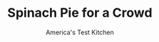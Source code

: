 ---
layout: ../../layouts/MarkdownPostLayout.astro
title: Spinach Pie for a Crowd
author: America's Test Kitchen
pubDate: 2023-03-15
description: "We wanted to find a quick route to this creamy, buttery, savory party favorite."
image_url: https://res.cloudinary.com/hksqkdlah/image/upload/ar_1:1,c_fill,dpr_2.0,f_auto,fl_lossy.progressive.strip_profile,g_faces:auto,q_auto:low,w_344/34417_sfs-spinach-pie-for-a-crowd-reshoot-3
tags: ["Main Courses","Vegetables","Savory Pies & Tarts","Cookbook Collection"]
calories: 1999
protein: 10
carbohydrates: 9
fats: 
fiber: 1
ingredients: ["2 tablespoons, unsalted butter","2 , shallots, minced","4 , garlic cloves, minced","1/4 cup, all-purpose flour","1 1/2 cups, whole milk","3 ounces, Parmesan cheese, grated (1 1/2 cups)","20 ounces frozen whole-leaf, spinach, thawed and squeezed dry","1 teaspoon, salt","1/2 teaspoon, pepper","2 (9 1/2 by 9-inch) sheets, puff pastry, thawed","1 , large egg, lightly beaten"]
serves: 12
time: "1¼ hours, plus 45 minutes cooling"
instructions: ["Melt butter in medium saucepan over medium heat. Add shallots and garlic and cook until softened, about 2 minutes. Stir in flour and cook until golden, about 30 seconds. Slowly whisk in milk and bring to simmer. Cook, stirring constantly, until thickened, about 3 minutes.","Off heat, stir in Parmesan until melted. Stir in spinach, salt, and pepper until combined. Transfer spinach mixture to bowl and let cool completely.","Adjust oven rack to lower-middle position and heat oven to 400 degrees. Grease rimmed baking sheet. Roll 1 puff pastry sheet into 14 by 10-inch rectangle on lightly floured counter. Loosely roll dough around rolling pin and unroll it onto prepared sheet. Spread spinach mixture evenly over dough, leaving ½-inch border. Brush border with egg.","Roll remaining puff pastry sheet into 14 by 10-inch inch rectangle on lightly floured counter. Loosely roll dough around rolling pin and unroll it over filling. Press edges of top and bottom sheets together to seal. Roll edge inward and use your fingers to crimp edge. Using sharp knife, cut top dough into 24 squares. Brush top dough evenly with egg.","Bake until crust is golden brown, 30 to 35 minutes. Transfer sheet to wire rack and let pie cool completely, about 30 minutes. Transfer pie to cutting board and cut along lines. Serve."]
nutrition: ["371 mg Potassium","199 mg Phosphorus","311 mg Calcium","1 mg Iron","52 mg Magnesium","324 mg Sodium","1 mg Zinc","9 g Fat","3 g Monounsaturated","14 mg Vitamin C","36 mg Cholesterol","5 g Saturated","1 g Fiber","6 µg Folic acid","101 µg Folate (food)","2 g Sugars","229 µg Vitamin K","88 g Water","9 g Carbs","112 µg Folate equivalent (total)","10 g Protein","1 mg Vitamin E","296 µg Vitamin A","166 kcal Energy","1999 calories"]
notes: "To thaw frozen puff pastry, let it sit in the refrigerator for 24 hours or on the counter for 30 minutes to 1 hour. Make sure the filling has cooled completely before assembling the pie."
---